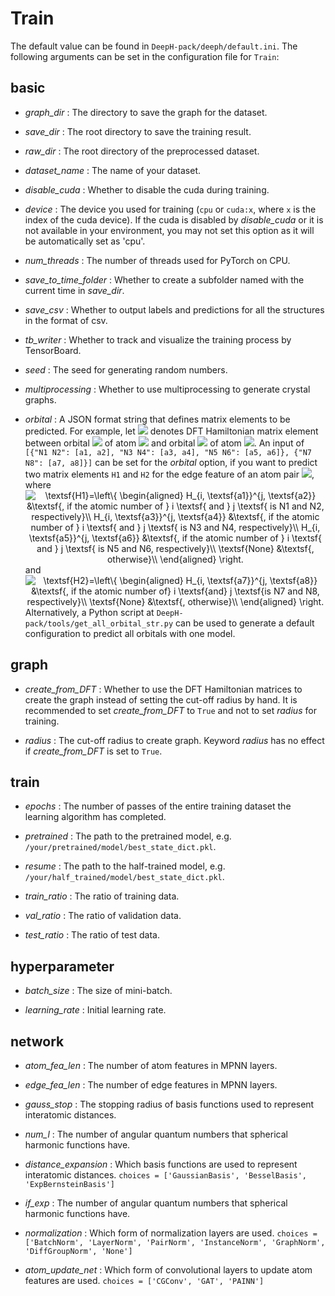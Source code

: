 # Train

The default value can be found in `DeepH-pack/deeph/default.ini`. The following arguments can be set in the configuration file for `Train`:

## basic

- *graph_dir* : The directory to save the graph for the dataset.

+ *save_dir* : The root directory to save the training result.

- *raw_dir* : The root directory of the preprocessed dataset.

+ *dataset_name* : The name of your dataset.

- *disable_cuda* : Whether to disable the cuda during training.

+ *device* : The device you used for training (`cpu` or `cuda:x`, where `x` is the index of the cuda device). If the cuda is disabled by *disable_cuda* or it is not available in your environment, you may not set this option as it will be automatically set as 'cpu'.

- *num_threads* : The number of threads used for PyTorch on CPU.

+ *save_to_time_folder* : Whether to create a subfolder named with the current time in *save_dir*.

- *save_csv* : Whether to output labels and predictions for all the structures in the format of csv.

+ *tb_writer* : Whether to track and visualize the training process by TensorBoard.

- *seed* : The seed for generating random numbers.

+ *multiprocessing* : Whether to use multiprocessing to generate crystal graphs.

- *orbital* : A JSON format string that defines matrix elements to be predicted. For example, let ![](https://latex.codecogs.com/svg.image?H_{i,&space;\alpha}^{j,&space;\beta}) denotes DFT Hamiltonian matrix element between orbital ![](https://latex.codecogs.com/svg.image?\alpha) of atom ![](https://latex.codecogs.com/svg.image?i) and orbital ![](https://latex.codecogs.com/svg.image?\beta) of atom ![](https://latex.codecogs.com/svg.image?j). An input of `[{"N1 N2": [a1, a2], "N3 N4": [a3, a4], "N5 N6": [a5, a6]}, {"N7 N8": [a7, a8]}]` can be set for the *orbital* option, if you want to predict two matrix elements `H1` and `H2` for the edge feature of an atom pair ![](https://latex.codecogs.com/svg.image?ij), where <div align=center><img
 src="https://latex.codecogs.com/svg.image?\textsf{H1}=\left\{\begin{aligned}H_{i,&space;\textsf{a1}}^{j,&space;\textsf{a2}}&space;&\textsf{,&space;if&space;the&space;atomic&space;number&space;of&space;}&space;i&space;\textsf{&space;and&space;}&space;j&space;\textsf{&space;is&space;N1&space;and&space;N2,&space;respectively}\\H_{i,&space;\textsf{a3}}^{j,&space;\textsf{a4}}&space;&\textsf{,&space;if&space;the&space;atomic&space;number&space;of&space;}&space;i&space;\textsf{&space;and&space;}&space;j&space;\textsf{&space;is&space;N3&space;and&space;N4,&space;respectively}\\H_{i,&space;\textsf{a5}}^{j,&space;\textsf{a6}}&space;&\textsf{,&space;if&space;the&space;atomic&space;number&space;of&space;}&space;i&space;\textsf{&space;and&space;}&space;j&space;\textsf{&space;is&space;N5&space;and&space;N6,&space;respectively}\\\textsf{None}&space;&\textsf{,&space;otherwise}\\\end{aligned}\right."
 class="aligncenter"
 title="
 \textsf{H1}=\left\{
 \begin{aligned}
 H_{i, \textsf{a1}}^{j, \textsf{a2}} &\textsf{, if the atomic number of } i \textsf{ and } j \textsf{ is N1 and N2, respectively}\\
 H_{i, \textsf{a3}}^{j, \textsf{a4}} &\textsf{, if the atomic number of } i \textsf{ and } j \textsf{ is N3 and N4, respectively}\\
 H_{i, \textsf{a5}}^{j, \textsf{a6}} &\textsf{, if the atomic number of } i \textsf{ and } j \textsf{ is N5 and N6, respectively}\\
 \textsf{None} &\textsf{, otherwise}\\
 \end{aligned}
 \right.
 "
/></div> and <div align=center><img
 src="https://latex.codecogs.com/svg.image?\textsf{H2}=\left\{\begin{aligned}H_{i,&space;\textsf{a7}}^{j,&space;\textsf{a8}}&space;&\textsf{,&space;if&space;the&space;atomic&space;number&space;of&space;}&space;i&space;\textsf{&space;and&space;}&space;j&space;\textsf{&space;is&space;N7&space;and&space;N8,&space;respectively}\\\textsf{None}&space;&\textsf{,&space;otherwise}\\\end{aligned}\right."
 title="
 \textsf{H2}=\left\{
 \begin{aligned}
 H_{i, \textsf{a7}}^{j, \textsf{a8}} &\textsf{, if the atomic number of} i \textsf{and} j \textsf{is N7 and N8, respectively}\\
 \textsf{None} &\textsf{, otherwise}\\
 \end{aligned}
 \right.
 "
/></div> Alternatively, a Python script at `DeepH-pack/tools/get_all_orbital_str.py` can be used to generate a default configuration to predict all orbitals with one model.

## graph

- *create_from_DFT* : Whether to use the DFT Hamiltonian matrices to create the graph instead of setting the cut-off radius by hand. It is recommended to set *create_from_DFT* to `True` and not to set *radius* for training.

+ *radius* : The cut-off radius to create graph. Keyword *radius* has no effect if *create_from_DFT* is set to `True`.

## train

- *epochs* : The number of passes of the entire training dataset the  learning algorithm has completed.

+ *pretrained* : The path to the pretrained model, e.g. `/your/pretrained/model/best_state_dict.pkl`.

- *resume* : The path to the half-trained model, e.g. `/your/half_trained/model/best_state_dict.pkl`.

+ *train_ratio* : The ratio of training data.

- *val_ratio* : The ratio of validation data.

+ *test_ratio* : The ratio of test data.

## hyperparameter

- *batch_size* : The size of mini-batch.

+ *learning_rate* : Initial learning rate.

## network

- *atom_fea_len* : The number of atom features in MPNN layers.

+ *edge_fea_len* : The number of edge features in MPNN layers.

- *gauss_stop* : The stopping radius of basis functions used to represent interatomic distances.

+ *num_l* : The number of angular quantum numbers that spherical harmonic functions have.

- *distance_expansion* : Which basis functions are used to represent interatomic distances. `choices = ['GaussianBasis', 'BesselBasis', 'ExpBernsteinBasis']`

+ *if_exp* : The number of angular quantum numbers that spherical harmonic functions have.

- *normalization* : Which form of normalization layers are used. `choices = ['BatchNorm', 'LayerNorm', 'PairNorm', 'InstanceNorm', 'GraphNorm', 'DiffGroupNorm', 'None']`

+ *atom_update_net* : Which form of convolutional layers to update atom features are used. `choices = ['CGConv', 'GAT', 'PAINN']`

